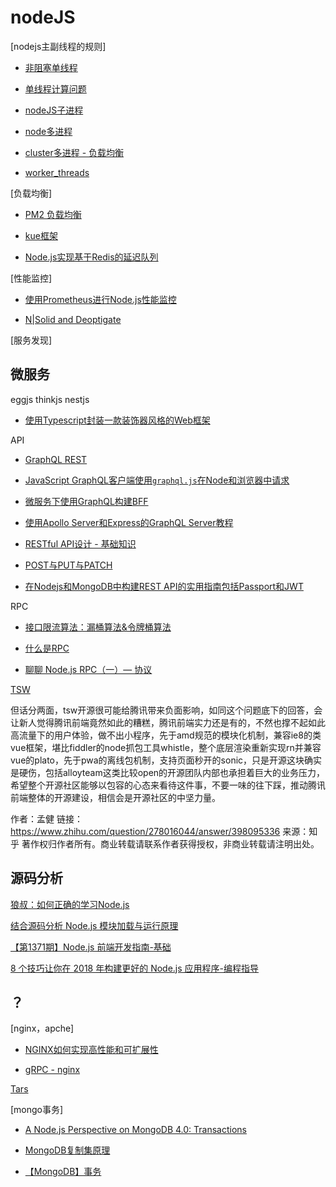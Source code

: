 # nodeJS

[nodejs主副线程的规则]

* [非阻塞单线程](https://www.cnblogs.com/linzhanfly/p/9082895.html)

* [单线程计算问题](https://medium.com/airbnb-engineering/operationalizing-node-js-for-server-side-rendering-c5ba718acfc9)

* [nodeJS子进程](https://www.jianshu.com/p/f4995c8971a0)

* [node多进程](http://www.runoob.com/nodejs/nodejs-process.html)

* [cluster多进程 - 负载均衡](https://www.cnblogs.com/kenkofox/p/5431643.html)

* [worker_threads](https://medium.com/dailyjs/threads-in-node-10-5-0-a-practical-intro-3b85a0a3c953)

[负载均衡]

* [PM2 负载均衡](https://blog.csdn.net/qq_17475155/article/details/53823862)

* [kue框架](https://github.com/Automattic/kue)

* [Node.js实现基于Redis的延迟队列](https://cnodejs.org/topic/5b30d11e57137f22415c4f05)

[性能监控]

* [使用Prometheus进行Node.js性能监控](https://blog.risingstack.com/node-js-performance-monitoring-with-prometheus/)

* [N|Solid and Deoptigate](https://nodesource.com/blog/tracking-down-performance-bottlenecks-nsolid-deoptigate)

[服务发现]

## 微服务

eggjs thinkjs nestjs

* [使用Typescript封装一款装饰器风格的Web框架](https://cnodejs.org/topic/5a814f172580af301494a616)

API

* [GraphQL REST](https://www.jianshu.com/p/2ad286397f7a?open_source=weibo_search)

* [JavaScript GraphQL客户端使用`graphql.js`在Node和浏览器中请求](https://codewithhugo.com/javascript-graphql-client-requests-in-node-and-the-browser-using-graphql.js/)

* [微服务下使用GraphQL构建BFF](http://baijiahao.baidu.com/s?id=1596158611043646894&wfr=spider&for=pc)

* [使用Apollo Server和Express的GraphQL Server教程](https://www.robinwieruch.de/graphql-apollo-server-tutorial/)

* [RESTful API设计 - 基础知识](https://fullstack-developer.academy/restful-api-design-the-basics/)

* [POST与PUT与PATCH](https://fullstack-developer.academy/restful-api-design-post-vs-put-vs-patch/)

* [在Nodejs和MongoDB中构建REST API的实用指南包括Passport和JWT](https://hackernoon.com/the-practical-guide-for-building-rest-api-in-nodejs-and-mongodb-include-passport-and-jwt-476720b70da0)

RPC

* [接口限流算法：漏桶算法&令牌桶算法](https://juejin.im/post/5b6e48436fb9a04fe11b10a5)

* [什么是RPC](https://www.zhihu.com/question/25536695)

* [聊聊 Node.js RPC（一）— 协议](https://zhuanlan.zhihu.com/p/38012481?utm_source=wechat_session&utm_medium=social)

[TSW](https://github.com/Tencent/TSW)

但话分两面，tsw开源很可能给腾讯带来负面影响，如同这个问题底下的回答，会让新人觉得腾讯前端竟然如此的糟糕，腾讯前端实力还是有的，不然也撑不起如此高流量下的用户体验，做不出小程序，先于amd规范的模块化机制，兼容ie8的类vue框架，堪比fiddler的node抓包工具whistle，整个底层渲染重新实现rn并兼容vue的plato，先于pwa的离线包机制，支持页面秒开的sonic，只是开源这块确实是硬伤，包括alloyteam这类比较open的开源团队内部也承担着巨大的业务压力，希望整个开源社区能够以包容的心态来看待这件事，不要一味的往下踩，推动腾讯前端整体的开源建设，相信会是开源社区的中坚力量。

作者：孟健
链接：<https://www.zhihu.com/question/278016044/answer/398095336>
来源：知乎
著作权归作者所有。商业转载请联系作者获得授权，非商业转载请注明出处。

## 源码分析

[狼叔：如何正确的学习Node.js](https://i5ting.github.io/How-to-learn-node-correctly/#1)

[结合源码分析 Node.js 模块加载与运行原理](http://efe.baidu.com/blog/nodejs-module-analyze/)

[【第1371期】Node.js 前端开发指南-基础](https://mp.weixin.qq.com/s/4yXWhBuBqVRoQB3krVgNpA)

[8 个技巧让你在 2018 年构建更好的 Node.js 应用程序-编程指导](https://github.com/xitu/gold-miner/blob/master/TODO/node-js-development-tips-2018.md)

## ？

[nginx，apche]

* [NGINX如何实现高性能和可扩展性](http://www.infoq.com/cn/news/2015/06/nginx-design-performance-scale-)

* [gRPC - nginx](https://itnext.io/effectively-communicate-between-microservices-de7252ba2f3c)

[Tars](https://github.com/Tencent/Tars)

[mongo事务]

* [A Node.js Perspective on MongoDB 4.0: Transactions](http://thecodebarbarian.com/a-node-js-perspective-on-mongodb-4-transactions.html)

* [MongoDB复制集原理](http://www.mongoing.com/archives/2155)

* [【MongoDB】事务](http://blog.51cto.com/l0vesql/2134631)
